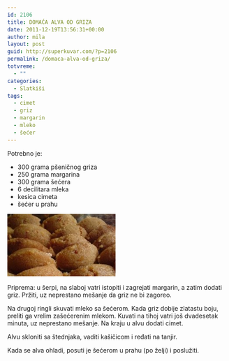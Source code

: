 ```yaml
---
id: 2106
title: DOMAĆA ALVA OD GRIZA
date: 2011-12-19T13:56:31+00:00
author: mila
layout: post
guid: http://superkuvar.com/?p=2106
permalink: /domaca-alva-od-griza/
totvreme:
  - ""
categories:
  - Slatkiši
tags:
  - cimet
  - griz
  - margarin
  - mleko
  - šećer
---
```

Potrebno je:

  * 300 grama pšeničnog griza
  * 250 grama margarina
  * 300 grama šećera
  * 6 decilitara mleka
  * kesica cimeta
  * šećer u prahu

<img class="alignnone size-medium wp-image-2114" title="domaca alva 1" src="/wp-content/uploads/2011/12/domaca-alva-1-e1324560903213.jpg" alt="" width="248" height="143" /> 

Priprema: u šerpi, na slaboj vatri istopiti i zagrejati margarin, a zatim dodati griz. Pržiti, uz neprestano mešanje da griz ne bi zagoreo.

Na drugoj ringli skuvati mleko sa šećerom. Kada griz dobije zlatastu boju, preliti ga vrelim zašećerenim mlekom. Kuvati na tihoj vatri još dvadesetak minuta, uz neprestano mešanje. Na kraju u alvu dodati cimet.

Alvu skloniti sa štednjaka, vaditi kašičicom i ređati na tanjir.

Kada se alva ohladi, posuti je šećerom u prahu (po želji) i poslužiti.